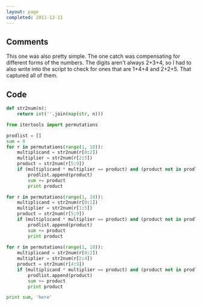 ```yaml
---
layout: page
completed: 2011-12-11
---
```


## Comments

This one was also pretty simple. The one catch was compensating for different
forms of the numbers. The digits aren't always 2+3+4, so I had to also write
into the script to check for ones that are 1+4+4 and 2+2+5. That captured all
of them.

## Code

```python
def str2num(n):
	return int(''.join(map(str, n)))

from itertools import permutations

prodlist = []
sum = 0
for r in permutations(range(1, 10)):
	multiplicand = str2num(r[0:2])
	multiplier = str2num(r[2:5])
	product = str2num(r[5:9])
	if (multiplicand * multiplier == product) and (product not in prodlist):
		prodlist.append(product)
		sum += product
		print product

for r in permutations(range(1, 10)):
	multiplicand = str2num(r[0:1])
	multiplier = str2num(r[1:5])
	product = str2num(r[5:9])
	if (multiplicand * multiplier == product) and (product not in prodlist):
		prodlist.append(product)
		sum += product
		print product
		
for r in permutations(range(1, 10)):
	multiplicand = str2num(r[0:2])
	multiplier = str2num(r[2:4])
	product = str2num(r[4:9])
	if (multiplicand * multiplier == product) and (product not in prodlist):
		prodlist.append(product)
		sum += product
		print product

print sum, 'here'
```
